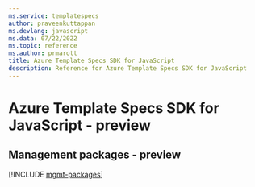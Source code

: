 ```yaml
---
ms.service: templatespecs
author: praveenkuttappan
ms.devlang: javascript
ms.data: 07/22/2022
ms.topic: reference
ms.author: prmarott
title: Azure Template Specs SDK for JavaScript
description: Reference for Azure Template Specs SDK for JavaScript
---
```

# Azure Template Specs SDK for JavaScript - preview

## Management packages - preview
[!INCLUDE [mgmt-packages](template-specs-mgmt-index.md)]